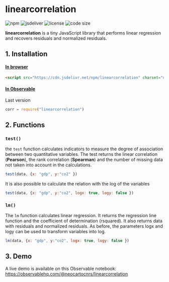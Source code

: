 # linearcorrelation

![npm](https://img.shields.io/npm/v/corr)
![jsdeliver](https://img.shields.io/jsdelivr/npm/hw/corr)
![license](https://img.shields.io/badge/license-MIT-success)
![code size](https://img.shields.io/github/languages/code-size/neocarto/corr)

**linearcorrelation** is a tiny JavaScript library that performs linear regression and recovers residuals and normalized residuals.

## 1. Installation

#### <ins>In browser</ins>

```html
<script src="https://cdn.jsdelivr.net/npm/linearcorrelation" charset="utf-8"></script>
```

#### <ins>In Observable</ins>

Last version

~~~js
corr = require("linearcorrelation")
~~~

## 2. Functions

### `test()`

the `test` function calculates indicators to measure the degree of association between two quantitative variables. The test returns the linear correlation (**Pearson**), the rank correlation (**Spearman**) and the number of missing data not taken into account in the calculations. 

~~~js
test(data, {x: "gdp", y:"co2" })
~~~

It is also possible to calculate the relation with the log of the variables

~~~js
test(data, {x: "gdp", y:"co2", logx: true, logy: false })
~~~

### `lm()`

The `lm` function calculates linear regression. It returns the regression line function and the coefficient of determination (rsquared). It also returns data with residuals and normalized residuals. As before, the parameters logx and logy can be used to transform variables into log.


~~~js
lm(data, {x: "gdp", y:"co2", logx: true, logy: false })
~~~

## 3. Demo

A live demo is available on this Observable notebook: https://observablehq.com/@neocartocnrs/linearcorrelation
